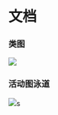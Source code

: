 # 文档

### 类图 
![](http://www.plantuml.com/plantuml/png/nLPTJnj75xxVNp7Y9c1U8uFqAiqwjKHngbfg20eVN5hJdS4PTRrZxQwX4R94fPeWXIZzW4GD5H9jAhYeQ52gafgF_1dMDbVv2pqxQuztxLcl8YwwDpjpvZndpddEcJbJmIMA9h-Pr5pccXHfIuMvUm_RnvVjuuFcqO5t_bppjlQyiqRpvT_NB__wSFvgAZDv9vsvdPxwFvgyeq_TrZEPySmdcGpIg4M44SsaAovwH36XjdQzyQhz_id2W_o3vi7MrUNJwRcvvgzlMzzljaxElBtB_tdrkhUr2VFsuMzYxzRUEw_-Dk816EvOCqpiE6XaQI4_NQdaQGLMg6KmwemWxA11CLhN47pfj7UotzmuR9rz1sCXAXQHz-IYkVi6PCLYe8L6LpaZOmQtLbYfQjEm9Q4ntj5WbkDYqtp8kRl4wDeCjroRcoQr2vRBbvb5-9e-kbW8HYWrjYO6MQscOK8GJrShwPp2MyraZZjakOADh_rqZGWwtzMzPxiYRX-s3iRbUlF56qYPhoNMOTCE4L83J9lCm2xZ5lgIbvZXDNPQEqVN6sVjony2exvKeEGNcKXJ43EriU5o-whn-ghne_VpaJ3GaulDerydaTE4zDG4AY8PnAcogVZ61Ns4vB6BxsCB_BHH2aVcMGLGKHO3domJ1w_IMRfs3tB_U9cvZsPncUgaIc4FgWyWQrhyx5Q7om_dsnOd_c-5cuJQ_i06g_0tJ5uby2SGm5VOeRVKkMXkVtlrJztRVk6T_kxLJxkfw8GScuOeKoFePhpFS9lwvkPT6A0KwGvlp3Wai4kuFWeRBN322oujmmcZlZ3xCQn7AmrDJEHGb0PDGdhyUiVxLnS_eL7mWRcFn_pxQV-fz-nv-_Wu81hIPpeT-fXlVGKRW0kg4LQh9irJavQmIqT0RJW7Ccu9PMG6MmOrmTYquH_Ux53bUIZHVjNQKESANR7qBjaz8yab9-n6p56fgUXUTAYDf4k2uIg82fQiq93od4qTwkjw9xkjrurkxKknXCYo3mAN2aAzJmORVUmn00lHqahXy3GRXrXcDXN7NG3aJA7Fo5rLGUKGxXCfmCLY_6bJj40_0p81dtExGune7FgGmwMiAMXjwNw2ur0o19II_J0M5-Kx0L0RB9tsnH_UBmsH_mKRMmxpmukzBJkjXJbbvZZOx264WTZLk5iLZSxEBx1oGDCgDiTS2SbNRGNJ0oVUOcKWghVJyEwZY2MSLMKuQWL5HFzvYEe4-w-qzk4cF3Y3e62QaDxekqwWa6hb1gqIZh7ocEGGNGMoly0MWGsoCUZ5Wky8IlMeP5RfCmYuPFEg9RnCw8UgZ2awWp0LlOGLylN4vWuJTIZTBa5TqTf5Su22cNTjY0XwkwMu1TNGl6Wf0kt_0Kkmcuozpw2ygkKOD4fcKKL8y8vNremAhhWjKsduSiCjr4BUAUwrqpzREoUjnllcmQOkEuf8ePojQx5de8TGTK4qjCJ71pff2eTcMIsvLDJvgWGcm7IlBzcy7EL7ZuMJu68EmnFRcEJ1VoM6EiHGrUIsfSmiu7BzjlJmVO0-HGurLoR2RAAxClcHXvHM-nS0)




### 活动图泳道

![](http://www.plantuml.com/plantuml/png/TP9DJzH07CRlyocQU5IIiXfVfYVYSk0W63Lw7Zh_tKuiNMrd9PeU5fDT4J7homBg2WeXSKqK9SWBtKM-J6VAdlmAjbjQQyFsr3xp_7_pF3FbZ9k0vCPEyAfnT-Bc-AsWVI3gEt9tBkYyk10qFicdpqMl9fglPMTTz9f8pBT5rvChU_sLNtzw7mhgwBKHzSf8uR8oMi3gHNn9FQzULLK5WKLZk0abhXX0ADWeKazVtNEp1kFW-jwcxxqHxpjkA4qpvs4Lt9Cl3T7-7GdaITK6Lsml1PjUuW5M3gMjDV_eRVHjihB1fyreRFz7qDeUs53AS3YnESB-yQhu_av3MPOIFjWXZs2CqZ6TiufrZt5Zaim0fbKe4WvO6vZIaDcXIPWTjxZzUDXCVgD-hIQUUV5Y4ZLTfCoPOOuJ1fcmEDWbeiCGZ5oSym_hOd5PBlsKBxTYLteS0mkXz4Q5LaqeCdexMoysK-14D_BqvA14SrdkpMi8wyJImSpCbYhsVOHFZbkYlPPesI9dbyXk4H4KKYRCGbWUr8ElNb8YBV1V-Elv25aOM5GvZNJqJNpqn48dQ7Kr5DVB4CDB8I4Ip5nSqJiCBwI_ljjVtT3-_J1OxdV5mkSxKyKf3OMdKddm5m00)s
